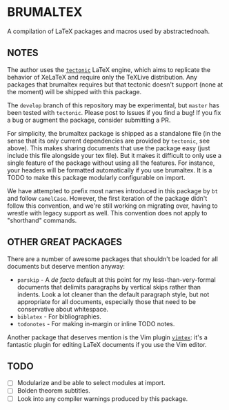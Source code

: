 BRUMALTEX
=========

A compilation of LaTeX packages and macros used by abstractednoah.

NOTES
-----

The author uses the
[`tectonic`](https://github.com/tectonic-typesetting/tectonic/) LaTeX engine,
which aims to replicate the behavior of XeLaTeX and require only the TeXLive
distribution. Any packages that brumaltex requires but that tectonic doesn't
support (none at the moment) will be shipped with this package.

The `develop` branch of this repository may be experimental, but `master` has
been tested with `tectonic`. Please post to Issues if you find a bug! If you fix
a bug or augment the package, consider submitting a PR.

For simplicity, the brumaltex package is shipped as a standalone file (in the
sense that its only current dependencies are provided by `tectonic`, see above).
This makes sharing documents that use the package easy (just include this file
alongside your tex file). But it makes it difficult to only use a single feature
of the package without using all the features. For instance, your headers will
be formatted automatically if you use brumaltex. It is a TODO to make this
package modularly configurable on import.

We have attempted to prefix most names introduced in this package by `bt` and
follow `camelCase`. However, the first iteration of the package didn't follow
this convention, and we're still working on migrating over, having to wrestle
with legacy support as well. This convention does not apply to "shorthand"
commands.

OTHER GREAT PACKAGES
--------------------

There are a number of awesome packages that shouldn't be loaded for all
documents but deserve mention anyway:

- `parskip` - A *de facto* default at this point for my less-than-very-formal
  documents that delimits paragraphs by vertical skips rather than indents. Look
  a lot cleaner than the default paragraph style, but not appropriate for all
  documents, especially those that need to be conservative about whitespace.
- `biblatex` - For bibliographies.
- `todonotes` - For making in-margin or inline TODO notes.

Another package that deserves mention is the Vim plugin
[`vimtex`](https://github.com/lervag/vimtex): it's a fantastic plugin for
editing LaTeX documents if you use the Vim editor.

TODO
----
- [ ] Modularize and be able to select modules at import.
- [ ] Bolden theorem subtitles.
- [ ] Look into any compiler warnings produced by this package.
